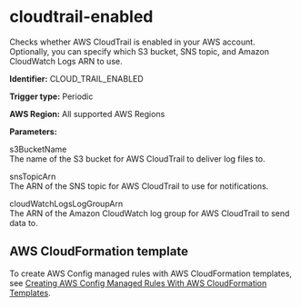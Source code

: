 # cloudtrail\-enabled<a name="cloudtrail-enabled"></a>

Checks whether AWS CloudTrail is enabled in your AWS account\. Optionally, you can specify which S3 bucket, SNS topic, and Amazon CloudWatch Logs ARN to use\.

**Identifier:** CLOUD\_TRAIL\_ENABLED

**Trigger type:** Periodic

**AWS Region:** All supported AWS Regions

**Parameters:**

 s3BucketName   
 The name of the S3 bucket for AWS CloudTrail to deliver log files to\. 

 snsTopicArn   
 The ARN of the SNS topic for AWS CloudTrail to use for notifications\. 

 cloudWatchLogsLogGroupArn   
 The ARN of the Amazon CloudWatch log group for AWS CloudTrail to send data to\. 

## AWS CloudFormation template<a name="w24aac11c29c17c53c15"></a>

To create AWS Config managed rules with AWS CloudFormation templates, see [Creating AWS Config Managed Rules With AWS CloudFormation Templates](aws-config-managed-rules-cloudformation-templates.md)\.